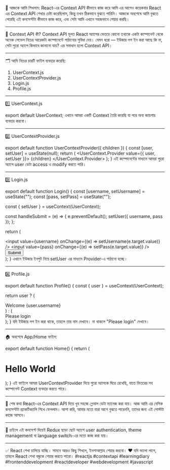 🧠 আজকে আমি শিখলাম: React-এর Context API কীভাবে কাজ করে
আমি এর আগেও কয়েকবার React এর Context API শেখার চেষ্টা করেছিলাম, কিন্তু তখন ঠিকভাবে বুঝতে পারিনি। আজকে অবশেষে আমি বুঝতে পেরেছি এই কনসেপ্টটা কীভাবে কাজ করে, এবং সেটা আমি এখানে সহজভাবে শেয়ার করছি।
________________________________________
🧩 Context API কী?
Context API মূলত React অ্যাপের ভেতরে কোনো তথ্যকে একটা কম্পোনেন্ট থেকে অনেক লেভেল নিচের আরেকটা কম্পোনেন্টে পাঠানোর সুবিধা দেয়।
যেমন ধরো — ইউজার লগ ইন করা আছে কি না, সেটা পুরো অ্যাপে কিভাবে জানানো যায়? এর সমাধান হলো Context API।
________________________________________
🗂️ আমি নিচের চারটি ফাইল ব্যবহার করেছি:
1.	UserContext.js
2.	UserContextProvider.js
3.	Login.js
4.	Profile.js
________________________________________
1️⃣ UserContext.js

export default UserContext;
এখানে আমরা একটি Context তৈরি করেছি যা পরে অন্য জায়গায় ব্যবহার করবো।
________________________________________
2️⃣ UserContextProvider.js

export default function UserContextProvider({ children }) {
  const [user, setUser] = useState(null);
  return (
    <UserContext.Provider value={{ user, setUser }}>
      {children}
    </UserContext.Provider>
  );
}
এই কম্পোনেন্টের মাধ্যমে আমরা পুরো অ্যাপে user ডেটা access ও modify করতে পারি।
________________________________________
3️⃣ Login.js

export default function Login() {
  const [username, setUsername] = useState("");
  const [pass, setPass] = useState("");

  const { setUser } = useContext(UserContext);

  const handleSubmit = (e) => {
    e.preventDefault();
    setUser({ username, pass });
  };

  return (
    <div>
      <input value={username} onChange={(e) => setUsername(e.target.value)} />
      <input value={pass} onChange={(e) => setPass(e.target.value)} />
      <button onClick={handleSubmit}>Submit</button>
    </div>
  );
}
এখানে ইউজার ইনপুট নিয়ে setUser এর মাধ্যমে Provider-এ পাঠানো হচ্ছে।
________________________________________
4️⃣ Profile.js

export default function Profile() {
  const { user } = useContext(UserContext);

  return user ? (
    <div>Welcome {user.username}</div>
  ) : (
    <div>Please login</div>
  );
}
যদি ইউজার লগ ইন করা থাকে, তাহলে তার নাম দেখাবে। না থাকলে "Please login" দেখাবে।
________________________________________
🏠 অবশেষে App/Home ফাইল:

export default function Home() {
  return (
    <UserContextProvider>
      <h1>Hello World</h1>
      <Login />
      <Profile />
    </UserContextProvider>
  );
}
এই ফাইলে আমরা UserContextProvider দিয়ে পুরো অ্যাপকে ঘিরে রেখেছি, যাতে ভিতরের সব কম্পোনেন্ট Context ব্যবহার করতে পারে।
________________________________________
🧾 শেষ কথা
React-এর Context API দিয়ে খুব সহজে গ্লোবাল ডেটা ম্যানেজ করা যায়। আজ আমি এর বেসিক কনসেপ্টটা প্র্যাকটিক্যালি শিখে ফেললাম। আশা করি, আমার মতো যারা আগে বুঝতে পারেননি, তাদের জন্য এই পোস্টটা কাজে আসবে।
________________________________________
🔁 চাইলে এই কনসেপ্ট দিয়েই Redux ছাড়া ছোট অ্যাপে user authentication, theme management বা language switch-এর মতো কাজ করা যায়।
________________________________________
✅ React শেখা চালিয়ে যাচ্ছি। সামনে আরও কিছু শিখলে, ইনশাআল্লাহ শেয়ার করবো।
❤️ যদি ভালো লাগে, তাহলে React শেখা বন্ধুকে শেয়ার করতে পারো।
#reactjs #contextapi #learningdiary #frontenddevelopment #reactdeveloper #webdevelopment #javascript

